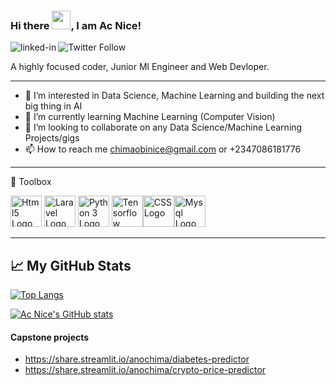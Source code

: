 ### Hi there <img src="https://raw.githubusercontent.com/MartinHeinz/MartinHeinz/master/wave.gif" width="30px">, I am Ac Nice!

![Twitter Follow](https://img.shields.io/twitter/follow/AcNice_?style=social) [<img align="left" alt="linked-in" src="https://img.shields.io/badge/linkedin-%230077B5.svg?&style=for-the-badge&logo=linkedin&logoColor=white" />](https://www.linkedin.com/in/ac-nice-81a367147/)

A highly focused coder, Junior Ml Engineer and Web Devloper.

---
- 👀 I’m interested in Data Science, Machine Learning and building the next big thing in AI
- 🌱 I’m currently learning Machine Learning (Computer Vision)
- 💞️ I’m looking to collaborate on any Data Science/Machine Learning Projects/gigs
- 📫 How to reach me chimaobinice@gmail.com or +2347086181776
---

🧰 Toolbox

<img src="https://cdn.worldvectorlogo.com/logos/html5-2.svg" alt="Html5 Logo" width="50" height="50"/> <img src="https://cdn.worldvectorlogo.com/logos/laravel-2.svg" alt="Laravel Logo" width="50" height="50"/> <img src="https://cdn.worldvectorlogo.com/logos/python-5.svg" alt="Python 3 Logo" width="50" height="50"/> <img src="https://cdn.worldvectorlogo.com/logos/tensorflow-2.svg" alt="Tensorflow Logo" width="50" height="50"/><img src="https://cdn.worldvectorlogo.com/logos/git-icon.svg" alt="CSS Logo" width="50" height="50"/><img src="https://cdn.worldvectorlogo.com/logos/mysql-6.svg" alt="Mysql Logo" width="50" height="50"/>

---

## &#x1f4c8; My GitHub Stats

[![Top Langs](https://github-readme-stats.vercel.app/api/top-langs/?username=anochima&hide=python,php,laravel,blade,html,css&theme=radical)](https://github.com/anuraghazra/github-readme-stats)

[![Ac Nice's GitHub stats](https://github-readme-stats.vercel.app/api?username=anochima&theme=radical)](https://github.com/anuraghazra/github-readme-stats)


#### Capstone projects
* https://share.streamlit.io/anochima/diabetes-predictor
* https://share.streamlit.io/anochima/crypto-price-predictor
<!---
anochima/anochima is a ✨ special ✨ repository because its `README.md` (this file) appears on your GitHub profile.
You can click the Preview link to take a look at your changes.
--->
